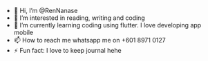 - 👋 Hi, I’m @RenNanase
- 👀 I’m interested in reading, writing and coding
- 🌱 I’m currently learning coding using flutter. I love developing app mobile
- 📫 How to reach me whatsapp me on +601 8971 0127
- ⚡ Fun fact: I love to keep journal hehe

<!---
RenNanase/RenNanase is a ✨ special ✨ repository because its `README.md` (this file) appears on your GitHub profile.
You can click the Preview link to take a look at your changes.
--->
